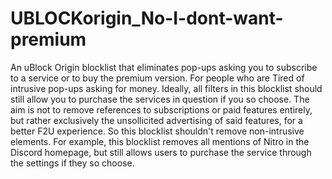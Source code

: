 # UBLOCKorigin_No-I-dont-want-premium
An uBlock Origin blocklist that eliminates pop-ups asking you to subscribe to a service or to buy the premium version. For people who are Tired of intrusive pop-ups asking for money.
Ideally, all filters in this blocklist should still allow you to purchase the services in question if you so choose. The aim is not to remove references to subscriptions or paid features entirely, but rather exclusively the unsollicited advertising of said features, for a better F2U experience. So this blocklist shouldn't remove non-intrusive elements. For example, this blocklist removes all mentions of Nitro in the Discord homepage, but still allows users to purchase the service through the settings if they so choose.

